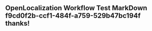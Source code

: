 <properties
ms.topic="hero-topic"
ms.test1="hero-topic"
ms.test2="test"/>

## OpenLocalization Workflow Test MarkDown f9cd0f2b-ccf1-484f-a759-529b47bc194f thanks!
<!--HONumber=Mar16_HO2-->
